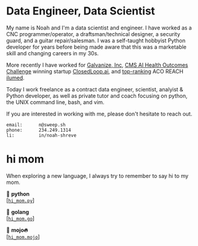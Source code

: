 # Data Engineer, Data Scientist

My name is Noah and I'm a data scientist and engineer. I have worked as a CNC programmer/operator, a draftsman/technical designer, a security guard, and a guitar repair/salesman. I was a self-taught hobbyist Python developer for years before being made aware that this was a marketable skill and changing careers in my 30s.

More recently I have worked for [Galvanize, Inc](https://www.galvanize.com/), [CMS AI Health Outcomes Challenge](https://www.cms.gov/newsroom/press-releases/cms-selects-winner-and-runner-artificial-intelligence-health-outcomes-challenge) winning startup [ClosedLoop.ai](https://www.closedloop.ai/), and [top-ranking](https://www.cms.gov/newsroom/press-releases/cms-selects-winner-and-runner-artificial-intelligence-health-outcomes-challenge) ACO REACH [ilumed](https://ilumed.com).

Today I work freelance as a contract data engineer, scientist, analyist & Python developer, as well as private tutor and coach focusing on python, the UNIX command line, bash, and vim.


If you are interested in working with me, please don't hesitate to reach out.

    email:      n@sweep.sh
    phone:      234.249.1314
    li:         in/noah-shreve


# hi mom

When exploring a new language, I always try to remember to say hi to my mom.

👋 **python**  
[[`hi_mom.py`](https://gist.github.com/n-sweep/00abe41a87d62aba5d290dbad730f4c4)]

👋 **golang**  
[[`hi_mom.go`](https://github.com/n-sweep/learning_golang/blob/main/hello_world/hi_mom.go)]

👋 **mojo🔥**  
[[`hi_mom.mojo`](https://github.com/n-sweep/learning_mojo/blob/main/hello_world/hi_mom.mojo)]
